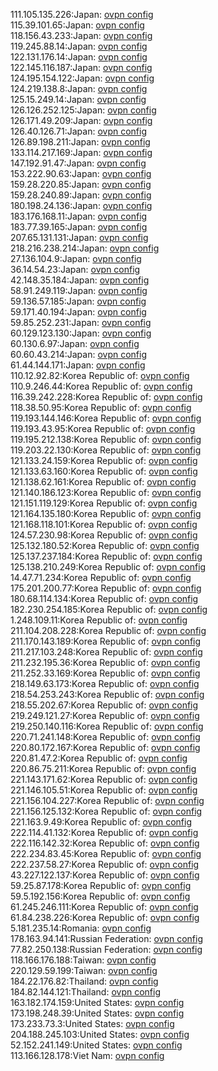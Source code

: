 111.105.135.226:Japan: [ovpn config](vpn/111_105_135_226.ovpn)  
115.39.101.65:Japan: [ovpn config](vpn/115_39_101_65.ovpn)  
118.156.43.233:Japan: [ovpn config](vpn/118_156_43_233.ovpn)  
119.245.88.14:Japan: [ovpn config](vpn/119_245_88_14.ovpn)  
122.131.176.14:Japan: [ovpn config](vpn/122_131_176_14.ovpn)  
122.145.116.187:Japan: [ovpn config](vpn/122_145_116_187.ovpn)  
124.195.154.122:Japan: [ovpn config](vpn/124_195_154_122.ovpn)  
124.219.138.8:Japan: [ovpn config](vpn/124_219_138_8.ovpn)  
125.15.249.14:Japan: [ovpn config](vpn/125_15_249_14.ovpn)  
126.126.252.125:Japan: [ovpn config](vpn/126_126_252_125.ovpn)  
126.171.49.209:Japan: [ovpn config](vpn/126_171_49_209.ovpn)  
126.40.126.71:Japan: [ovpn config](vpn/126_40_126_71.ovpn)  
126.89.198.211:Japan: [ovpn config](vpn/126_89_198_211.ovpn)  
133.114.217.169:Japan: [ovpn config](vpn/133_114_217_169.ovpn)  
147.192.91.47:Japan: [ovpn config](vpn/147_192_91_47.ovpn)  
153.222.90.63:Japan: [ovpn config](vpn/153_222_90_63.ovpn)  
159.28.220.85:Japan: [ovpn config](vpn/159_28_220_85.ovpn)  
159.28.240.89:Japan: [ovpn config](vpn/159_28_240_89.ovpn)  
180.198.24.136:Japan: [ovpn config](vpn/180_198_24_136.ovpn)  
183.176.168.11:Japan: [ovpn config](vpn/183_176_168_11.ovpn)  
183.77.39.165:Japan: [ovpn config](vpn/183_77_39_165.ovpn)  
207.65.131.131:Japan: [ovpn config](vpn/207_65_131_131.ovpn)  
218.216.238.214:Japan: [ovpn config](vpn/218_216_238_214.ovpn)  
27.136.104.9:Japan: [ovpn config](vpn/27_136_104_9.ovpn)  
36.14.54.23:Japan: [ovpn config](vpn/36_14_54_23.ovpn)  
42.148.35.184:Japan: [ovpn config](vpn/42_148_35_184.ovpn)  
58.91.249.119:Japan: [ovpn config](vpn/58_91_249_119.ovpn)  
59.136.57.185:Japan: [ovpn config](vpn/59_136_57_185.ovpn)  
59.171.40.194:Japan: [ovpn config](vpn/59_171_40_194.ovpn)  
59.85.252.231:Japan: [ovpn config](vpn/59_85_252_231.ovpn)  
60.129.123.130:Japan: [ovpn config](vpn/60_129_123_130.ovpn)  
60.130.6.97:Japan: [ovpn config](vpn/60_130_6_97.ovpn)  
60.60.43.214:Japan: [ovpn config](vpn/60_60_43_214.ovpn)  
61.44.144.171:Japan: [ovpn config](vpn/61_44_144_171.ovpn)  
110.12.92.82:Korea Republic of: [ovpn config](vpn/110_12_92_82.ovpn)  
110.9.246.44:Korea Republic of: [ovpn config](vpn/110_9_246_44.ovpn)  
116.39.242.228:Korea Republic of: [ovpn config](vpn/116_39_242_228.ovpn)  
118.38.50.95:Korea Republic of: [ovpn config](vpn/118_38_50_95.ovpn)  
119.193.144.146:Korea Republic of: [ovpn config](vpn/119_193_144_146.ovpn)  
119.193.43.95:Korea Republic of: [ovpn config](vpn/119_193_43_95.ovpn)  
119.195.212.138:Korea Republic of: [ovpn config](vpn/119_195_212_138.ovpn)  
119.203.22.130:Korea Republic of: [ovpn config](vpn/119_203_22_130.ovpn)  
121.133.24.159:Korea Republic of: [ovpn config](vpn/121_133_24_159.ovpn)  
121.133.63.160:Korea Republic of: [ovpn config](vpn/121_133_63_160.ovpn)  
121.138.62.161:Korea Republic of: [ovpn config](vpn/121_138_62_161.ovpn)  
121.140.186.123:Korea Republic of: [ovpn config](vpn/121_140_186_123.ovpn)  
121.151.119.129:Korea Republic of: [ovpn config](vpn/121_151_119_129.ovpn)  
121.164.135.180:Korea Republic of: [ovpn config](vpn/121_164_135_180.ovpn)  
121.168.118.101:Korea Republic of: [ovpn config](vpn/121_168_118_101.ovpn)  
124.57.230.98:Korea Republic of: [ovpn config](vpn/124_57_230_98.ovpn)  
125.132.180.52:Korea Republic of: [ovpn config](vpn/125_132_180_52.ovpn)  
125.137.237.184:Korea Republic of: [ovpn config](vpn/125_137_237_184.ovpn)  
125.138.210.249:Korea Republic of: [ovpn config](vpn/125_138_210_249.ovpn)  
14.47.71.234:Korea Republic of: [ovpn config](vpn/14_47_71_234.ovpn)  
175.201.200.77:Korea Republic of: [ovpn config](vpn/175_201_200_77.ovpn)  
180.68.114.134:Korea Republic of: [ovpn config](vpn/180_68_114_134.ovpn)  
182.230.254.185:Korea Republic of: [ovpn config](vpn/182_230_254_185.ovpn)  
1.248.109.11:Korea Republic of: [ovpn config](vpn/1_248_109_11.ovpn)  
211.104.208.228:Korea Republic of: [ovpn config](vpn/211_104_208_228.ovpn)  
211.170.143.189:Korea Republic of: [ovpn config](vpn/211_170_143_189.ovpn)  
211.217.103.248:Korea Republic of: [ovpn config](vpn/211_217_103_248.ovpn)  
211.232.195.36:Korea Republic of: [ovpn config](vpn/211_232_195_36.ovpn)  
211.252.33.169:Korea Republic of: [ovpn config](vpn/211_252_33_169.ovpn)  
218.149.63.173:Korea Republic of: [ovpn config](vpn/218_149_63_173.ovpn)  
218.54.253.243:Korea Republic of: [ovpn config](vpn/218_54_253_243.ovpn)  
218.55.202.67:Korea Republic of: [ovpn config](vpn/218_55_202_67.ovpn)  
219.249.121.27:Korea Republic of: [ovpn config](vpn/219_249_121_27.ovpn)  
219.250.140.116:Korea Republic of: [ovpn config](vpn/219_250_140_116.ovpn)  
220.71.241.148:Korea Republic of: [ovpn config](vpn/220_71_241_148.ovpn)  
220.80.172.167:Korea Republic of: [ovpn config](vpn/220_80_172_167.ovpn)  
220.81.47.2:Korea Republic of: [ovpn config](vpn/220_81_47_2.ovpn)  
220.86.75.211:Korea Republic of: [ovpn config](vpn/220_86_75_211.ovpn)  
221.143.171.62:Korea Republic of: [ovpn config](vpn/221_143_171_62.ovpn)  
221.146.105.51:Korea Republic of: [ovpn config](vpn/221_146_105_51.ovpn)  
221.156.104.227:Korea Republic of: [ovpn config](vpn/221_156_104_227.ovpn)  
221.156.125.132:Korea Republic of: [ovpn config](vpn/221_156_125_132.ovpn)  
221.163.9.49:Korea Republic of: [ovpn config](vpn/221_163_9_49.ovpn)  
222.114.41.132:Korea Republic of: [ovpn config](vpn/222_114_41_132.ovpn)  
222.116.142.32:Korea Republic of: [ovpn config](vpn/222_116_142_32.ovpn)  
222.234.83.45:Korea Republic of: [ovpn config](vpn/222_234_83_45.ovpn)  
222.237.58.27:Korea Republic of: [ovpn config](vpn/222_237_58_27.ovpn)  
43.227.122.137:Korea Republic of: [ovpn config](vpn/43_227_122_137.ovpn)  
59.25.87.178:Korea Republic of: [ovpn config](vpn/59_25_87_178.ovpn)  
59.5.192.156:Korea Republic of: [ovpn config](vpn/59_5_192_156.ovpn)  
61.245.246.111:Korea Republic of: [ovpn config](vpn/61_245_246_111.ovpn)  
61.84.238.226:Korea Republic of: [ovpn config](vpn/61_84_238_226.ovpn)  
5.181.235.14:Romania: [ovpn config](vpn/5_181_235_14.ovpn)  
178.163.94.141:Russian Federation: [ovpn config](vpn/178_163_94_141.ovpn)  
77.82.250.138:Russian Federation: [ovpn config](vpn/77_82_250_138.ovpn)  
118.166.176.188:Taiwan: [ovpn config](vpn/118_166_176_188.ovpn)  
220.129.59.199:Taiwan: [ovpn config](vpn/220_129_59_199.ovpn)  
184.22.176.82:Thailand: [ovpn config](vpn/184_22_176_82.ovpn)  
184.82.144.121:Thailand: [ovpn config](vpn/184_82_144_121.ovpn)  
163.182.174.159:United States: [ovpn config](vpn/163_182_174_159.ovpn)  
173.198.248.39:United States: [ovpn config](vpn/173_198_248_39.ovpn)  
173.233.73.3:United States: [ovpn config](vpn/173_233_73_3.ovpn)  
204.188.245.103:United States: [ovpn config](vpn/204_188_245_103.ovpn)  
52.152.241.149:United States: [ovpn config](vpn/52_152_241_149.ovpn)  
113.166.128.178:Viet Nam: [ovpn config](vpn/113_166_128_178.ovpn)  
